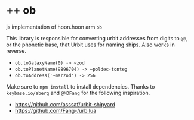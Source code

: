 # ++  ob

js implementation of hoon.hoon arm `ob`

This library is responsible for converting urbit addresses from digits to `@p`, 
or the phonetic base, that Urbit uses for naming ships. Also works in reverse.

- `ob.toGalaxyName(0) -> ~zod`
- `ob.toPlanetName(9896704) -> ~poldec-tonteg`
- `ob.toAddress('~marzod') -> 256`

Make sure to `npm install` to install dependencies. Thanks to `keybase.io/aberg` 
and `@MDFang` for the following inspiration.

- https://github.com/asssaf/urbit-shipyard
- https://github.com/Fang-/urb.lua

